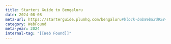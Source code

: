 ```yaml
---
title: Starters Guide to Bengaluru
date: 2024-08-08
meta-url: https://starterguide.plumhq.com/bengaluru#block-bab8eb82d9584259aaefaf573baebe59
category: WebFound
meta-year: 2024
internal-tag: "[[Web Found]]"
---
```


